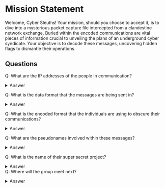 # Mission Statement
Welcome, Cyber Sleuths! Your mission, should you choose to accept it, is to dive into a mysterious packet capture file intercepted from a clandestine network exchange. Buried within the encoded communications are vital pieces of information crucial to unveiling the plans of an underground cyber syndicate. Your objective is to decode these messages, uncovering hidden flags to dismantle their operations.

## Questions
Q: What are the IP addresses of the people in communication?
<details>
	<summary>Answer</summary>
A: 192.168.56.107, 192.168.56.123
</details>

Q: What is the data format that the messages are being sent in?
<details>
	<summary>Answer</summary>
A: JSON
</details>

Q: What is the encoded format that the individuals are using to obscure their communications?
<details>
	<summary>Answer</summary>
A: Base64
</details>

Q: What are the pseudonames involved within these messages?
<details>
	<summary>Answer</summary>
A: The Shadow Scourge, Dr.Malkovich
</details>

Q: What is the name of their super secret project?
<details>
	<summary>Answer</summary>
A: Project Pandora
</details

Q: Where will the group meet next?
<details>
	<summary>Answer</summary>
A: Outside of JB
</details>
